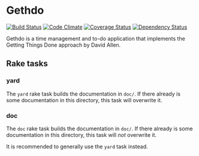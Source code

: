 # Gethdo

[![Build Status](https://travis-ci.org/braingourmets/gethdo.png?branch=master)](https://travis-ci.org/braingourmets/gethdo)
[![Code Climate](https://codeclimate.com/github/braingourmets/gethdo.png)](https://codeclimate.com/github/braingourmets/gethdo)
[![Coverage Status](https://coveralls.io/repos/braingourmets/gethdo/badge.png)](https://coveralls.io/r/braingourmets/gethdo)
[![Dependency Status](https://gemnasium.com/braingourmets/gethdo.png)](https://gemnasium.com/braingourmets/gethdo)

Gethdo is a time management and to-do application that implements the Getting
Things Done approach by David Allen.

## Rake tasks

### yard

The `yard` rake task builds the documentation in `doc/`. If there already is
some documentation in this directory, this task will overwrite it.

### doc

The `doc` rake task builds the documentation in `doc/`. If there already is
some documentation in this directory, this task will _not_ overwrite it.

It is recommended to generally use the `yard` task instead.


